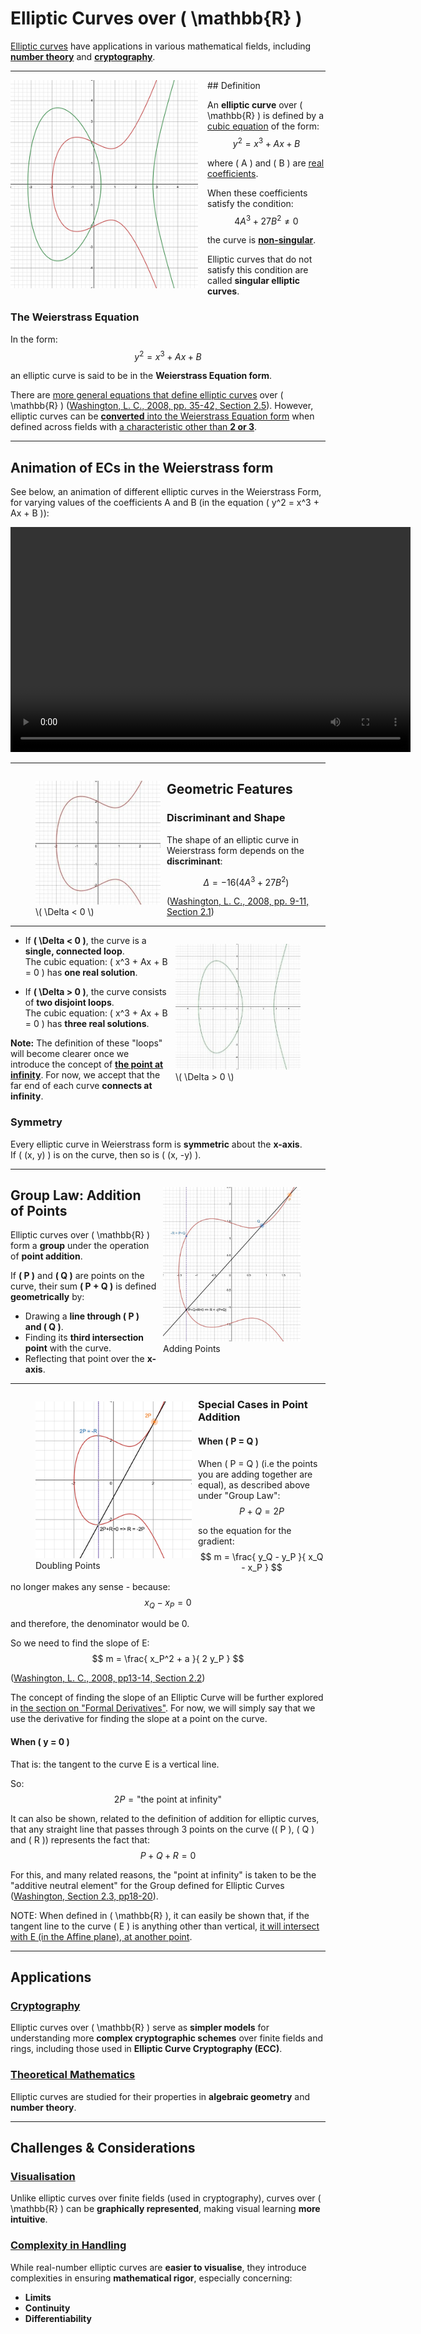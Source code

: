 # Elliptic Curves over \( \mathbb{R} \)

[Elliptic curves](https://mathworld.wolfram.com/EllipticCurve.html#:~:text=Formally%2C%20an%20elliptic%20curve%20over,%2C%20or%20a%20finite%20field.) have applications in various mathematical fields, including [**number theory**](https://mathworld.wolfram.com/NumberTheory.html#:~:text=Number%20theory%20is%20a%20vast,the%20properties%20of%20whole%20numbers.) and [**cryptography**](https://mathworld.wolfram.com/Cryptography.html).

---

<div style="float: left; margin-right: 15px;">
    <img src="img/ec-in-R.png" alt="graph showing two different Elliptic Curves in the Real numbers, one continuous, and one with 2 separate sections" width="300px">
</div>
## Definition

An **elliptic curve** over \( \mathbb{R} \) is defined by a [cubic equation](https://mathworld.wolfram.com/CubicEquation.html#:~:text=A%20cubic%20equation%20is%20an,solutions%20of%20a%20cubic%20equation.) of the form:
$$ y^2 = x^3 + Ax + B $$

where \( A \) and \( B \) are [real coefficients](https://mathworld.wolfram.com/Coefficient.html).

When these coefficients satisfy the condition:
$$ 4A^3 + 27B^2 \neq 0 $$

the curve is [**non-singular**](https://mathworld.wolfram.com/Determinant.html).

Elliptic curves that do not satisfy this condition are called **singular elliptic curves**.

### The Weierstrass Equation

In the form:
$$ y^2 = x^3 + Ax + B $$

an elliptic curve is said to be in the **Weierstrass Equation form**.

There are [more general equations that define elliptic curves](https://mathworld.wolfram.com/EllipticCurve.html) over \( \mathbb{R} \) ([Washington, L. C., 2008, pp. 35-42, Section 2.5](900-acknowledgements-bibliography.md)). However, elliptic curves can be [**converted** into the Weierstrass Equation form](https://crypto.stanford.edu/pbc/notes/elliptic/weier.html) when defined across fields with [a characteristic other than **2 or 3**](https://mathworld.wolfram.com/EllipticCurve.html).

---

## Animation of ECs in the Weierstrass form

See below, an animation of different elliptic curves in the Weierstrass Form, for varying values of the coefficients A and B (in the equation \( y^2 = x^3 + Ax + B \)):

<div style="text-align: center;">
  <video width="640" height="360" controls>
    <source src="vid/weierstrass-form.mp4" type="video/mp4">
    Your browser does not support the video tag.
  </video>
</div>

---

<figure markdown="span" style="float: left; margin-right: 10px;">
  <img src="img/geometry.jpg" alt="graph showing elliptic curve with a discriminant less than zero" width="200px">
  <figcaption>\( \Delta < 0 \)</figcaption>
</figure>

## Geometric Features

### Discriminant and Shape

The shape of an elliptic curve in Weierstrass form depends on the **discriminant**:

$$ \Delta = -16(4A^3 + 27B^2) $$

([Washington, L. C., 2008, pp. 9-11, Section 2.1](900-acknowledgements-bibliography.md))

---

<figure markdown="span" style="float: right; margin-left: 10px;">
  <img src="img/geometry2.jpg" alt="graph showing elliptic curve with a discriminant greater than zero" width="200px">
  <figcaption>\( \Delta > 0 \)</figcaption>
</figure>

- If **\( \Delta < 0 \)**, the curve is a **single, connected loop**.  
  The cubic equation: \( x^3 + Ax + B = 0 \) has **one real solution**.

- If **\( \Delta > 0 \)**, the curve consists of **two disjoint loops**.  
  The cubic equation: \( x^3 + Ax + B = 0 \) has **three real solutions**.

**Note:** The definition of these "loops" will become clearer once we introduce the concept of [**the point at infinity**](100-projective-plane.md). For now, we accept that the far end of each curve **connects at infinity**.

### Symmetry

Every elliptic curve in Weierstrass form is **symmetric** about the **x-axis**.  
If \( (x, y) \) is on the curve, then so is \( (x, -y) \).

---

<figure markdown="span" style="float: right; margin-left: 10px;">
  <img src="img/group-law.jpg" alt="graph showing the addition of points P and Q" width="220px">
  <figcaption>Adding Points</figcaption>
</figure>

## Group Law: Addition of Points

Elliptic curves over \( \mathbb{R} \) form a **group** under the operation of **point addition**.

If **\( P \)** and **\( Q \)** are points on the curve, their sum **\( P + Q \)** is defined **geometrically** by:

- Drawing a **line through \( P \) and \( Q \)**.
- Finding its **third intersection point** with the curve.
- Reflecting that point over the **x-axis**.

---

<figure markdown="span" style="float: left; margin-right: 10px;">
  <img src="img/group-law-2.png" alt="graph showing the doubling of points P" width="250px">
  <figcaption>Doubling Points</figcaption>
</figure>

### Special Cases in Point Addition

#### When \( P = Q \)

When \( P = Q \) (i.e the points you are adding together are equal), as described above under "Group Law":
$$ P + Q = 2P $$

so the equation for the gradient:
$$ m = \frac{ y_Q - y_P }{ x_Q - x_P } $$

no longer makes any sense - because:
$$ x_Q - x_P = 0 $$

and therefore, the denominator would be 0.

So we need to find the slope of E:
$$ m = \frac{ x_P^2 + a }{ 2 y_P } $$

([Washington, L. C., 2008, pp13-14, Section 2.2](900-acknowledgements-bibliography.md))

The concept of finding the slope of an Elliptic Curve will be further explored in [the section on "Formal Derivatives"](140-slope-formal-derivative.md). For now, we will simply say that we use the derivative for finding the slope at a point on the curve.

#### When \( y = 0 \)

That is: the tangent to the curve E is a vertical line.

So:
$$ 2P = \text{"the point at infinity"} $$

It can also be shown, related to the definition of addition for elliptic curves, that any straight line that passes through 3 points on the curve (\( P \), \( Q \) and \( R \)) represents the fact that:
$$ P + Q + R = 0 $$

For this, and many related reasons, the "point at infinity" is taken to be the "additive neutral element" for the Group defined for Elliptic Curves ([Washington, Section 2.3, pp18-20](900-acknowledgements-bibliography.md)).

NOTE: When defined in \( \mathbb{R} \), it can easily be shown that, if the tangent line to the curve \( E \) is anything other than vertical, [it will intersect with E (in the Affine plane), at another point](050-theorem-line-intersection.md).

---

## Applications

### [Cryptography](https://en.wikipedia.org/wiki/Cryptography)

Elliptic curves over \( \mathbb{R} \) serve as **simpler models** for understanding more **complex cryptographic schemes** over finite fields and rings, including those used in **Elliptic Curve Cryptography (ECC)**.

### [Theoretical Mathematics](https://en.wikipedia.org/wiki/Algebraic_geometry)

Elliptic curves are studied for their properties in **algebraic geometry** and **number theory**.

---

## Challenges & Considerations

### [Visualisation](https://mathworld.wolfram.com/EllipticCurve.html#:~:text=Informally%2C%20an%20elliptic%20curve%20is,form%20of%20an%20elliptic%20curve.)

Unlike elliptic curves over finite fields (used in cryptography), curves over \( \mathbb{R} \) can be **graphically represented**, making visual learning **more intuitive**.

### [Complexity in Handling](<https://math.libretexts.org/Under_Construction/Purgatory/Book%3A_Active_Calculus_(Boelkins_et_al.)/01%3A_Understanding_the_Derivative/1.07%3A_Limits_Continuity_and_Differentiability>)

While real-number elliptic curves are **easier to visualise**, they introduce complexities in ensuring **mathematical rigor**, especially concerning:

- **Limits**
- **Continuity**
- **Differentiability**

